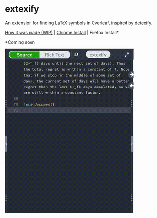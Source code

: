 # extexify

An extension for finding LaTeX symbols in Overleaf, inspired by [detexify](https://detexify.kirelabs.org/classify.html).

[How it was made (WIP)](https://antiprojects.com/extexify.html) | [Chrome Install](https://chrome.google.com/webstore/detail/extexify/ohclfhjacabchmjofpmokkfmfcnigdfh/) | Firefox Install*

*Coming soon

![](https://github.com/J3698/extexify/raw/main/extexify_demo.gif)

